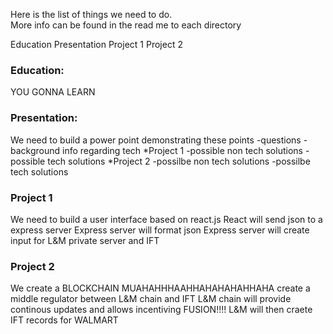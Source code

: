 Here is the list of things we need to do.  
More info can be found in the read me to each directory

Education
Presentation
Project 1
Project 2


### Education:
YOU GONNA LEARN

### Presentation:
We need to build a power point demonstrating these points 
-questions
-background info regarding tech
*Project 1
-possible non tech solutions
-possible tech solutions
*Project 2
-possilbe non tech solutions
-possilbe tech solutions

### Project 1
We need to build a user interface based on react.js
React will send json to a express server
Express server will format json
Express server will create input for L&M private server and IFT

### Project 2
We create a BLOCKCHAIN 
MUAHAHHHAAHHAHAHAHAHHAHA
create a middle regulator between L&M chain and IFT
L&M chain will provide continous updates and allows incentiving 
FUSION!!!!
L&M will then craete IFT records for WALMART


